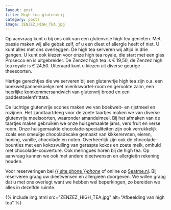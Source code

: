 ```yaml
---
layout: post
title: High tea glutenvrij
category: posts
image: ZENZEZ_HIGH_TEA.jpg
---
```


Op aanvraag kunt u bij ons ook van een glutenvrije high tea genieten.
Met passie maken wij alle gebak zelf, of u een dieet of allergie heeft of niet.
U kunt alles met ons overleggen. De high tea serveren wij altijd in drie gangen.
U kunt ook kiezen voor onze high tea royale, die start met een glas Prosecco en is
uitgebreider. De Zenzez high tea is € 19,50, de Zenzez high tea royale is
€ 24,50. Uiteraard kunt u kiezen uit diverse geurige theesoorten.


Hartige gerechtjes die we serveren bij een glutenvrije high tea zijn o.a. een
boekweitpannenkoekje met mierikswortel-room en gerookte zalm, een heerlijke
komkommersandwich van glutenvrij brood en een paddestoelenfrittata.


De luchtige
glutenvrije scones maken we van boekweit- en rijstmeel en rozijnen. Het
zandtaartdeeg voor de zoete taartjes maken we van diverse glutenvrije
meelsoorten, waaronder amandelmeel.  Bij het afmaken van de taartjes maken
gebruiken we onze huisgemaakte jams, vers fruit en verse room.  Onze huisgemaakte 
chocolade-specialiteiten zijn ook verrukkelijk zoals een smeuïge chocoladecake
gemaakt van kikkererwten, eieren, honing, vanille, chocolade en noten.
Overheerlijk zijn ook de chocolade-bounties met een kokosvulling van geraspte
kokos en zoete melk, omhuld met chocolade-couverture. Ook meringues horen bij
de high tea. Op aanvraag kunnen we ook met andere dieetwensen en allergieën
rekening houden.

Voor reserveringen bel <a href="tel:{{ site.phone }}">{{ site.phone }}</a><a href="tel:{{ site.phone }}"><i class="w3-margin-left material-icons">phone</i></a> of online op <a  href="{{ site.baseurl }}/Reserveren/index.html" target="_ blank">Seatme.nl</a>.
Bij reserveren graag uw dieetwensen en allergieën doorgeven. We willen graag dat
u met ons overlegt want we hebben wel beperkingen, zo bereiden we alles in dezelfde ruimte.

{% include img.html src="ZENZEZ_HIGH_TEA.jpg" alt="Afbeelding van high tea" %}
